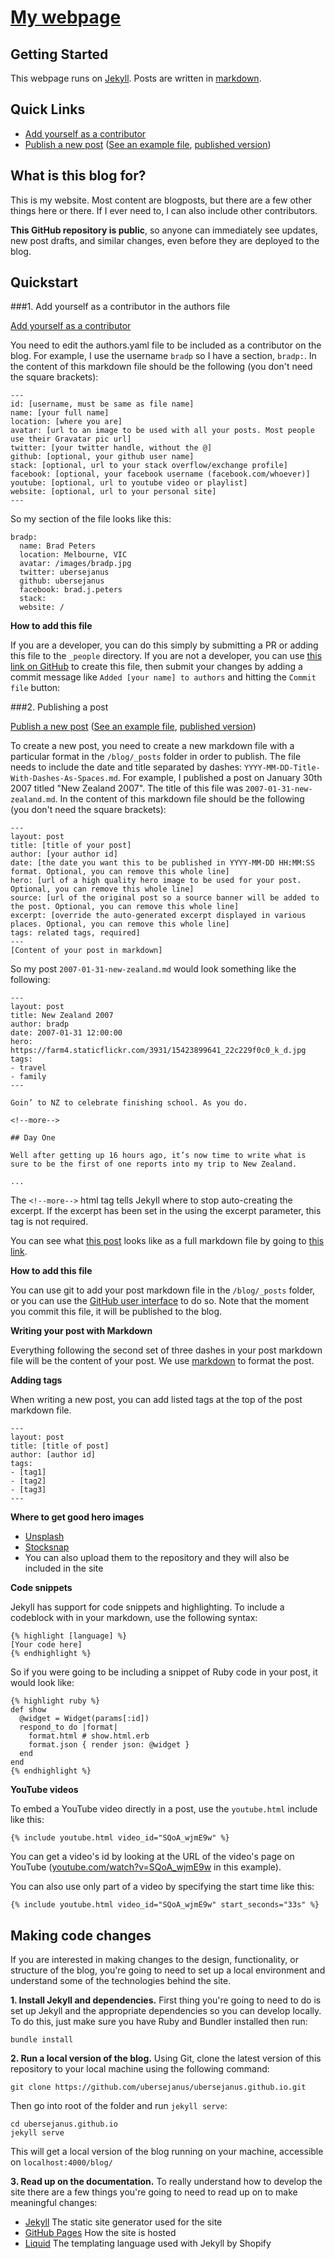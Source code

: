 # [My webpage](http://www.bpeters.id.au)

## Getting Started
This webpage runs on [Jekyll](http://jekyllrb.com/). Posts are written in [markdown](https://github.com/adam-p/markdown-here/wiki/Markdown-Cheatsheet).

## Quick Links
 - [Add yourself as a contributor](https://github.com/ubersejanus/ubersejanus.github.io/blob/master/_data/authors.yml) 
 - [Publish a new post](https://github.com/ubersejanus/ubersejanus.github.io/tree/master/blog/_posts) ([See an example file](https://github.com/ubersejanus/ubersejanus.github.io/blob/master/blog/_posts/2007-01-31-new-zealand.md), [published version](http://www.bpeters.id.au/blog/2007-01/new-zealand))

## What is this blog for?
This is my website. Most content are blogposts, but there are a few other things here or there. If I ever need to, I can also include other contributors.

**This GitHub repository is public**, so anyone can immediately see updates, new post drafts, and similar changes, even before they are deployed to the blog.

## Quickstart

###1. Add yourself as a contributor in the authors file

[Add yourself as a contributor](https://github.com/ubersejanus/ubersejanus.github.io/blob/master/_data/authors.yml) 

You need to edit the authors.yaml file to be included as a contributor on the blog. For example, I use the username `bradp` so I have a section, `bradp:`. In the content of this markdown file should be the following (you don't need the square brackets):
```
---
id: [username, must be same as file name]
name: [your full name]
location: [where you are]
avatar: [url to an image to be used with all your posts. Most people use their Gravatar pic url]
twitter: [your twitter handle, without the @]
github: [optional, your github user name]
stack: [optional, url to your stack overflow/exchange profile]
facebook: [optional, your facebook username (facebook.com/whoever)]
youtube: [optional, url to youtube video or playlist]
website: [optional, url to your personal site]
---
```
So my section of the file looks like this:
```
bradp:
  name: Brad Peters
  location: Melbourne, VIC
  avatar: /images/bradp.jpg
  twitter: ubersejanus
  github: ubersejanus
  facebook: brad.j.peters
  stack: 
  website: /
```
**How to add this file**

If you are a developer, you can do this simply by submitting a PR or adding this file to the `_people` directory. If you are not a developer, you can use [this link on GitHub](https://github.com/StackExchange/blog/new/master/_people) to create this file, then submit your changes by adding a commit message like `Added [your name] to authors` and hitting the `Commit file` button:

###2. Publishing a post

[Publish a new post](https://github.com/ubersejanus/ubersejanus.github.io/tree/master/blog/_posts) ([See an example file](https://github.com/ubersejanus/ubersejanus.github.io/blob/master/blog/_posts/2007-01-31-new-zealand.md), [published version](http://www.bpeters.id.au/blog/2007-01/new-zealand))

To create a new post, you need to create a new markdown file with a particular format in the `/blog/_posts` folder in order to publish. The file needs to include the date and title separated by dashes: `YYYY-MM-DD-Title-With-Dashes-As-Spaces.md`. For example, I published a post on January 30th 2007 titled "New Zealand 2007". The title of this file was `2007-01-31-new-zealand.md`.  In the content of this markdown file should be the following (you don't need the square brackets): 
```
---
layout: post
title: [title of your post]
author: [your author id]
date: [the date you want this to be published in YYYY-MM-DD HH:MM:SS format. Optional, you can remove this whole line]
hero: [url of a high quality hero image to be used for your post. Optional, you can remove this whole line]
source: [url of the original post so a source banner will be added to the post. Optional, you can remove this whole line]
excerpt: [override the auto-generated excerpt displayed in various places. Optional, you can remove this whole line]
tags: related tags, required]
---
[Content of your post in markdown]
```
So my post `2007-01-31-new-zealand.md` would look something like the following:
```
---
layout: post
title: New Zealand 2007
author: bradp
date: 2007-01-31 12:00:00
hero: https://farm4.staticflickr.com/3931/15423899641_22c229f0c0_k_d.jpg
tags:
- travel
- family
---

Goin’ to NZ to celebrate finishing school. As you do.

<!--more-->

## Day One

Well after getting up 16 hours ago, it’s now time to write what is sure to be the first of one reports into my trip to New Zealand.

...
```
The `<!--more-->` html tag tells Jekyll where to stop auto-creating the excerpt. If the excerpt has been set in the using the excerpt parameter, this tag is not required.

You can see what [this post](http://www.bpeters.id.au/blog/2007-01/new-zealand) looks like as a full markdown file by going to [this link](https://github.com/ubersejanus/ubersejanus.github.io/blob/master/blog/_posts/2007-01-31-new-zealand.md).

**How to add this file**

 You can use git to add your post markdown file in the `/blog/_posts` folder, or you can use the [GitHub user interface](https://github.com/ubersejanus/ubersejanus.github.io/tree/master/blog/_posts) to do so. Note that the moment you commit this file, it will be published to the blog.

**Writing your post with Markdown**

Everything following the second set of three dashes in your post markdown file will be the content of your post. We use [markdown](https://github.com/adam-p/markdown-here/wiki/Markdown-Cheatsheet) to format the post.

**Adding tags**

When writing a new post, you can add listed tags at the top of the post markdown file. 
```
---
layout: post
title: [title of post]
author: [author id]
tags:
- [tag1]
- [tag2]
- [tag3]
---

```

**Where to get good hero images**
 - [Unsplash](https://unsplash.com/grid)
 - [Stocksnap](http://stocksnap.io)
 - You can also upload them to the repository and they will also be included in the site

**Code snippets**

Jekyll has support for code snippets and highlighting. To include a codeblock with in your markdown, use the following syntax:
```
{% highlight [language] %}
[Your code here]
{% endhighlight %}
```
So if you were going to be including a snippet of Ruby code in your post, it would look like:
```
{% highlight ruby %}
def show
  @widget = Widget(params[:id])
  respond_to do |format|
    format.html # show.html.erb
    format.json { render json: @widget }
  end
end
{% endhighlight %}
```

**YouTube videos**

To embed a YouTube video directly in a post, use the `youtube.html` include like this:

```
{% include youtube.html video_id="SQoA_wjmE9w" %}
```

You can get a video's id by looking at the URL of the video's page on YouTube ([youtube.com/watch?v=SQoA_wjmE9w](https://www.youtube.com/watch?v=SQoA_wjmE9w) in this example).

You can also use only part of a video by specifying the start time like this:
```
{% include youtube.html video_id="SQoA_wjmE9w" start_seconds="33s" %}
```

## Making code changes

If you are interested in making changes to the design, functionality, or structure of the blog, you're going to need to set up a local environment and understand some of the technologies behind the site.

**1. Install Jekyll and dependencies.** First thing you're going to need to do is set up Jekyll and the appropriate dependencies so you can develop locally. To do this, just make sure you have Ruby and Bundler installed then run:
```
bundle install
```

**2. Run a local version of the blog.** Using Git, clone the latest version of this repository to your local machine using the following command:
```
git clone https://github.com/ubersejanus/ubersejanus.github.io.git
```
Then go into root of the folder and run `jekyll serve`:
```
cd ubersejanus.github.io
jekyll serve
```
This will get a local version of the blog running on your machine, accessible on `localhost:4000/blog/`

**3. Read up on the documentation.** To really understand how to develop the site there are a few things you're going to need to read up on to make meaningful changes:
 - [Jekyll](http://jekyllrb.com/docs/home/) The static site generator used for the site
 - [GitHub Pages](https://help.github.com/articles/using-jekyll-with-pages/) How the site is hosted
 - [Liquid](https://docs.shopify.com/themes/liquid-documentation/basics) The templating language used with Jekyll by Shopify
